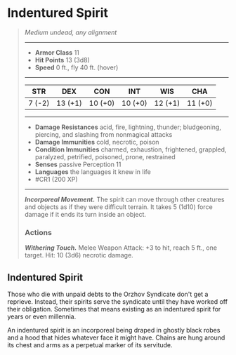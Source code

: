 # Indentured Spirit
>*Medium undead, any alignment*
>___
>- **Armor Class** 11
>- **Hit Points** 13 (3d8)
>- **Speed** 0 ft., fly 40 ft. (hover)
>___
>|STR|DEX|CON|INT|WIS|CHA|
>|:---:|:---:|:---:|:---:|:---:|:---:|
>|7 (-2)|13 (+1)|10 (+0)|10 (+0)|12 (+1)|11 (+0)|
>___
>- **Damage Resistances** acid, fire, lightning, thunder; bludgeoning, piercing, and slashing from nonmagical attacks
>- **Damage Immunities** cold, necrotic, poison
>- **Condition Immunities** charmed, exhaustion, frightened, grappled, paralyzed, petrified, poisoned, prone, restrained
>- **Senses** passive Perception 11
>- **Languages** the languages it knew in life
>- #CR1 (200 XP)
>___
>***Incorporeal Movement.*** The spirit can move through other creatures and objects as if they were difficult terrain. It takes 5 (1d10) force damage if it ends its turn inside an object.  
>
>### Actions
>***Withering Touch.*** Melee Weapon Attack: +3 to hit, reach 5 ft., one target. Hit: 10 (3d6) necrotic damage.

## Indentured Spirit

Those who die with unpaid debts to the Orzhov Syndicate don't get a reprieve. Instead, their spirits serve the syndicate until they have worked off their obligation. Sometimes that means existing as an indentured spirit for years or even millennia.

An indentured spirit is an incorporeal being draped in ghostly black robes and a hood that hides whatever face it might have. Chains are hung around its chest and arms as a perpetual marker of its servitude.